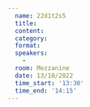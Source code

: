 ```yaml
---
  name: 22d1t2s5
  title: 
  content:
  category: 
  format: 
  speakers: 
    - 
  room: Mezzanine
  date: 13/10/2022
  time_start: '13:30'
  time_end: '14:15'
---
```

